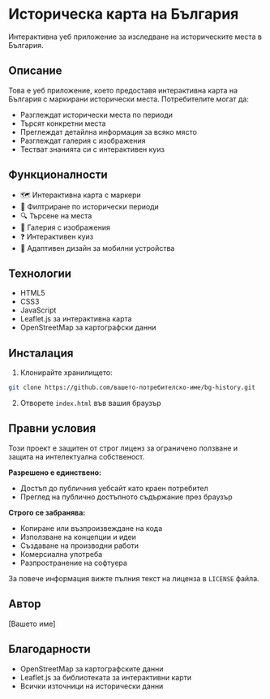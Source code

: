 # Историческа карта на България

Интерактивна уеб приложение за изследване на историческите места в България.

## Описание

Това е уеб приложение, което предоставя интерактивна карта на България с маркирани исторически места. Потребителите могат да:
- Разглеждат исторически места по периоди
- Търсят конкретни места
- Преглеждат детайлна информация за всяко място
- Разглеждат галерия с изображения
- Тестват знанията си с интерактивен куиз

## Функционалности

- 🗺️ Интерактивна карта с маркери
- 📅 Филтриране по исторически периоди
- 🔍 Търсене на места
- 📸 Галерия с изображения
- ❓ Интерактивен куиз
- 📱 Адаптивен дизайн за мобилни устройства

## Технологии

- HTML5
- CSS3
- JavaScript
- Leaflet.js за интерактивна карта
- OpenStreetMap за картографски данни

## Инсталация

1. Клонирайте хранилището:
```bash
git clone https://github.com/вашето-потребителско-име/bg-history.git
```

2. Отворете `index.html` във вашия браузър

## Правни условия

Този проект е защитен от строг лиценз за ограничено ползване и защита на интелектуална собственост. 

**Разрешено е единствено:**
- Достъп до публичния уебсайт като краен потребител
- Преглед на публично достъпното съдържание през браузър

**Строго се забранява:**
- Копиране или възпроизвеждане на кода
- Използване на концепции и идеи
- Създаване на производни работи
- Комерсиална употреба
- Разпространение на софтуера

За повече информация вижте пълния текст на лиценза в `LICENSE` файла.

## Автор

[Вашето име]

## Благодарности

- OpenStreetMap за картографските данни
- Leaflet.js за библиотеката за интерактивни карти
- Всички източници на исторически данни 